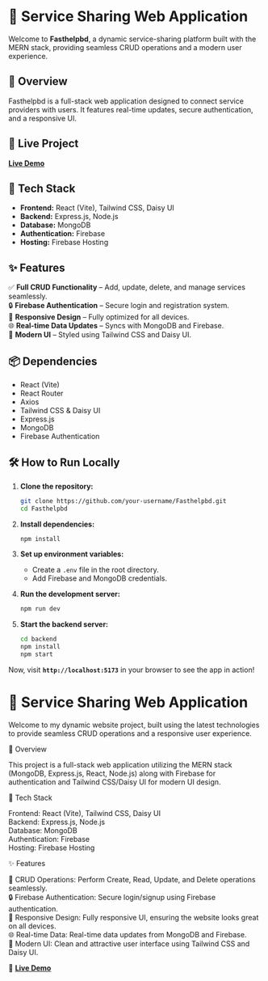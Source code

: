 # 🚀 Service Sharing Web Application  

Welcome to **Fasthelpbd**, a dynamic service-sharing platform built with the MERN stack, providing seamless CRUD operations and a modern user experience.  

## 📌 Overview  

Fasthelpbd is a full-stack web application designed to connect service providers with users. It features real-time updates, secure authentication, and a responsive UI.  

## 🔗 Live Project  

**[Live Demo](http://fasthelpbd-dhakacity.surge.sh/)**  

## 🔧 Tech Stack  

- **Frontend:** React (Vite), Tailwind CSS, Daisy UI  
- **Backend:** Express.js, Node.js  
- **Database:** MongoDB  
- **Authentication:** Firebase  
- **Hosting:** Firebase Hosting  

## ✨ Features  

✅ **Full CRUD Functionality** – Add, update, delete, and manage services seamlessly.  
🔒 **Firebase Authentication** – Secure login and registration system.  
📱 **Responsive Design** – Fully optimized for all devices.  
🌐 **Real-time Data Updates** – Syncs with MongoDB and Firebase.  
🎨 **Modern UI** – Styled using Tailwind CSS and Daisy UI.  

## 📦 Dependencies  

- React (Vite)  
- React Router  
- Axios  
- Tailwind CSS & Daisy UI  
- Express.js  
- MongoDB  
- Firebase Authentication  

## 🛠 How to Run Locally  

1. **Clone the repository:**  
   ```bash
   git clone https://github.com/your-username/Fasthelpbd.git
   cd Fasthelpbd
   ```  
2. **Install dependencies:**  
   ```bash
   npm install
   ```  
3. **Set up environment variables:**  
   - Create a `.env` file in the root directory.  
   - Add Firebase and MongoDB credentials.  

4. **Run the development server:**  
   ```bash
   npm run dev
   ```  
5. **Start the backend server:**  
   ```bash
   cd backend
   npm install
   npm start
   ```  

Now, visit **`http://localhost:5173`** in your browser to see the app in action!  











# 🚀 Service Sharing Web Application 

Welcome to my dynamic website project, built using the latest technologies to provide seamless CRUD operations and a responsive user experience.

📌 Overview

This project is a full-stack web application utilizing the MERN stack (MongoDB, Express.js, React, Node.js) along with Firebase for authentication and Tailwind CSS/Daisy UI for modern UI design.

🔧 Tech Stack

Frontend: React (Vite), Tailwind CSS, Daisy UI  
Backend: Express.js, Node.js  
Database: MongoDB  
Authentication: Firebase  
Hosting: Firebase Hosting  

✨ Features

🚀 CRUD Operations: Perform Create, Read, Update, and Delete operations seamlessly.  
🔒 Firebase Authentication: Secure login/signup using Firebase authentication.  
📱 Responsive Design: Fully responsive UI, ensuring the website looks great on all devices.  
🌐 Real-time Data: Real-time data updates from MongoDB and Firebase.  
🎨 Modern UI: Clean and attractive user interface using Tailwind CSS and Daisy UI.  

🔗 **[Live Demo](http://fasthelpbd-dhakacity.surge.sh/)**


